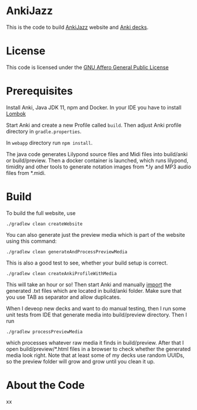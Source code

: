 # AnkiJazz

This is the code to build [AnkiJazz](https://www.ankijazz.com) website and [Anki decks](https://ankiweb.net/shared/decks/ankijazz).

# License

This code is licensed under the [GNU Affero General Public License](http://www.gnu.org/licenses/agpl-3.0.html)

# Prerequisites
Install Anki, Java JDK 11, npm and Docker. In your IDE you have to install [Lombok](https://projectlombok.org)

Start Anki and create a new Profile called `build`. Then adjust Anki profile directory in `gradle.properties`. 

In `webapp` directory run `npm install`.

The java code generates Lilypond source files and Midi files into build/anki or build/preview. Then a docker container is launched, which runs lilypond, timidity and other tools to generate notation images from \*.ly and MP3 audio files from \*.midi.

# Build

To build the full website, use

    ./gradlew clean createWebsite

You can also generate just the preview media which is part of the website using this command:

	./gradlew clean generateAndProcessPreviewMedia

This is also a good test to see, whether your build setup is correct.

    ./gradlew clean createAnkiProfileWithMedia

This will take an hour or so! Then start Anki and manually [import](https://docs.ankiweb.net/importing.html) the generated .txt files which are located in build/anki folder. Make sure that you use TAB as separator and allow duplicates.

When I deveop new decks and want to do manual testing, then I run some unit tests from IDE that generate media into build/preview directory. Then I run

	./gradlew processPreviewMedia
	
which processes whatever raw media it finds in build/preview. After that I open build/preview/*.html files in a browser to check whether the generated media look right. Note that at least some of my decks use random UUIDs, so the preview folder will grow and grow until you clean it up.

# About the Code
xx